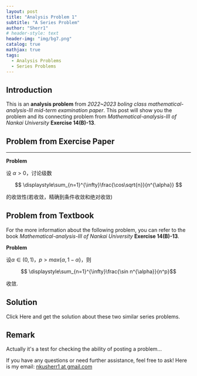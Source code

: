 ```yaml
---
layout: post
title: "Analysis Problem 1"
subtitle: "A Series Problem"
author: "Sherr1"
# header-style: text
header-img: "img/bg7.png"
catalog: true
mathjax: true
tags:
  - Analysis Problems
  - Series Problems
---
```


## Introduction
This is an **analysis problem** from *2022~2023 boling class mathematical-analysis-III mid-term examination paper*. This post will show you the problem and its connecting problem from *Mathematical-analysis-III of Nankai University* **Exercise 14(B)-13**.
## Problem from Exercise Paper
___
**Problem**

设 $\alpha\gt0$，讨论级数

$$ \displaystyle\sum_{n=1}^{\infty}\frac{\cos\sqrt{n}}{n^{\alpha}} $$

的收敛性(若收敛，精确到条件收敛和绝对收敛)

## Problem from Textbook
For the more information about the following problem, you can refer to the book *Mathematical-analysis-III of Nankai University* **Exercise 14(B)-13**.

**Problem**

设$\alpha\in(0,1)$，$p>max\lbrace\alpha,1-\alpha\rbrace$，则

$$ \displaystyle\sum_{n=1}^{\infty}\frac{\sin n^{\alpha}}{n^p}$$

收敛.

## Solution
<!-- Click [Here](/files/Problems/Problem2024.11.02两个级数问题.pdf) and get the solution about these two similar series problems. -->
Click Here and get the solution about these two similar series problems.

## Remark
Actually it's a test for checking the ability of posting a problem...

If you have any questions or need further assistance, feel free to ask! Here is my email: [nkusherr1 at gmail.com](mailto:nkusherr1@gmail.com)
